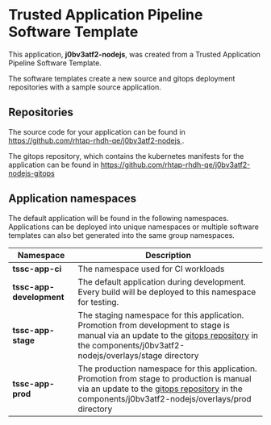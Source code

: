 # Trusted Application Pipeline Software Template

This application, **j0bv3atf2-nodejs**, was created from a Trusted Application Pipeline Software Template.

The software templates create a new source and gitops deployment repositories with a sample source application. 

## Repositories

The source code for your application can be found in [https://github.com/rhtap-rhdh-qe/j0bv3atf2-nodejs ](https://github.com/rhtap-rhdh-qe/j0bv3atf2-nodejs ).
 
The gitops repository, which contains the kubernetes manifests for the application can be found in 
[https://github.com/rhtap-rhdh-qe/j0bv3atf2-nodejs-gitops ](https://github.com/rhtap-rhdh-qe/j0bv3atf2-nodejs-gitops ) 

## Application namespaces 

The default application will be found in the following namespaces. Applications can be deployed into unique namespaces or multiple software templates can also bet generated into the same group namespaces.  

|  Namespace   |  Description   |  
| -------- | -------- |
| **tssc-app-ci** | The namespace used for CI workloads |
| **tssc-app-development** | The default application during development. Every build will be deployed to this namespace for testing. |
| **tssc-app-stage** | The staging namespace for this application. Promotion from development to stage is manual via an update to the [gitops repository](https://github.com/rhtap-rhdh-qe/j0bv3atf2-nodejs-gitops ) in the components/j0bv3atf2-nodejs/overlays/stage directory |
| **tssc-app-prod** | The production namespace for this application. Promotion from stage to production is manual via an update to the [gitops repository](https://github.com/rhtap-rhdh-qe/j0bv3atf2-nodejs-gitops ) in the components/j0bv3atf2-nodejs/overlays/prod directory |